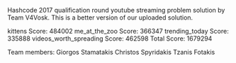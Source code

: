    Hashcode 2017 qualification round youtube streaming problem solution by Team V4Vosk.
   This is a better version of our uploaded solution.

   kittens Score:                          484002
   me_at_the_zoo Score:                    366347
   trending_today Score:                   335888
   videos_worth_spreading Score:           462598
   Total Score:                            1679294

   Team members:
       Giorgos Stamatakis
       Christos Spyridakis
       Tzanis Fotakis
